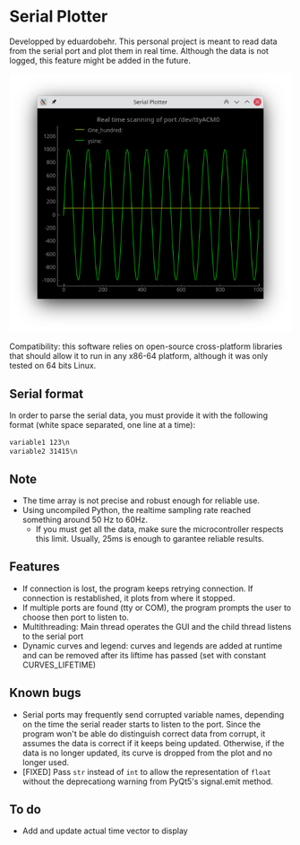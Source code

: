 # Serial Plotter

Developped by eduardobehr.
This personal project is meant to read data from the serial port and plot them in real time. Although the data is not logged, this feature might be added in the future.

![demonstration](demonstration.png)

Compatibility: this software relies on open-source cross-platform libraries that should allow it to run in any x86-64 platform, although it was only tested on 64 bits Linux.

## Serial format
In order to parse the serial data, you must provide it with the following format (white space separated, one line at a time):
```
variable1 123\n
variable2 31415\n
```


## Note
- The time array is not precise and robust enough for reliable use.
- Using uncompiled Python, the realtime sampling rate reached something around 50 Hz to 60Hz. 
	- If you must get all the data, make sure the microcontroller respects this limit. Usually, 25ms is enough to garantee reliable results.

## Features
- If connection is lost, the program keeps retrying connection. If connection is restablished, it plots from where it stopped.
- If multiple ports are found (tty or COM), the program prompts the user to choose then port to listen to.
- Multithreading: Main thread operates the GUI and the child thread listens to the serial port
- Dynamic curves and legend: curves and legends are added at runtime and can be removed after its liftime has passed (set with constant CURVES_LIFETIME)


## Known bugs

- Serial ports may frequently send corrupted variable names, depending on the time the serial reader starts to listen to the port. Since the program won't be able do distinguish correct data from corrupt, it assumes the data is correct if it keeps being updated. Otherwise, if the data is no longer updated, its curve is dropped from the plot and no longer used.
- [FIXED] Pass ```str``` instead of ```int``` to allow the representation of ```float``` without the deprecationg warning from PyQt5's signal.emit method.

## To do

- Add and update actual time vector to display

